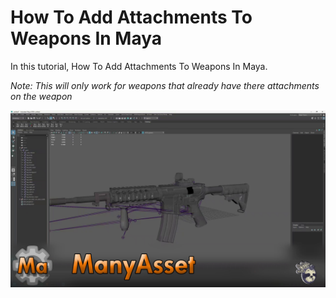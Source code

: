 # How To Add Attachments To Weapons In Maya

In this tutorial, How To Add Attachments To Weapons In Maya.

*Note: This will only work for weapons that already have there attachments on the weapon*

[![How To Add Attachments To Weapons In Maya](public//thumbnails//HowToAddAttachmentsToWeaponsInMaya.png)](https://youtu.be/5ahTNxIr7_g?si=xMTK_LA0SHyQf6XH)



<profile username="Sloth" handle="SadSlothXL" profileImage="/profile/sloth.png"/>
